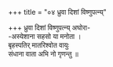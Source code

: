 +++
title = "०४ ध्रुवा दिशां विष्णुपत्न्य्"

+++
ध्रुवा दिशां विष्णुपत्न्य् अघोरा-  
-अस्येशाना सहसो या मनोता ।  
बृहस्पतिर् मातरिश्वोत वायुः  
संधाना वाता अभि नो गृणन्तु ॥